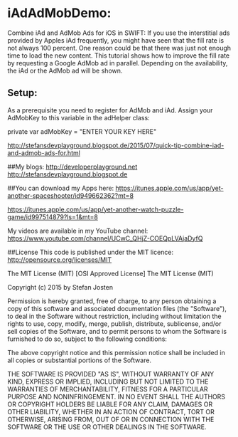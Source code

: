 # iAdAdMobDemo: 

Combine iAd and AdMob Ads for iOS in SWIFT:
If you use the interstitial ads provided by Apples iAd frequently, you might have seen that the fill rate is not always 100 percent. One reason could be that there was just not enough time to load the new content. This tutorial shows how to improve the fill rate by requesting a Google AdMob ad in parallel. Depending on the availability, the iAd or the AdMob ad will be shown.

## Setup:
As a prerequisite you need to register for AdMob and iAd. Assign your AdMobKey to this variable in the adHelper class:

private var adMobKey = "ENTER YOUR KEY HERE"

http://stefansdevplayground.blogspot.de/2015/07/quick-tip-combine-iad-and-admob-ads-for.html

##My blogs: 
http://developerplayground.net
http://stefansdevplayground.blogspot.de

##You can download my Apps here: 
https://itunes.apple.com/us/app/yet-another-spaceshooter/id949662362?mt=8

https://itunes.apple.com/us/app/yet-another-watch-puzzle-game/id997514879?ls=1&mt=8

My videos are available in my YouTube channel: https://www.youtube.com/channel/UCwC_QHjZ-COEQpLVAjaDyfQ

##License
This code is published under the MIT licence: http://opensource.org/licenses/MIT

The MIT License (MIT) [OSI Approved License] The MIT License (MIT)

Copyright (c) 2015 by Stefan Josten

Permission is hereby granted, free of charge, to any person obtaining a copy of this software and associated documentation files (the "Software"), to deal in the Software without restriction, including without limitation the rights to use, copy, modify, merge, publish, distribute, sublicense, and/or sell copies of the Software, and to permit persons to whom the Software is furnished to do so, subject to the following conditions:

The above copyright notice and this permission notice shall be included in all copies or substantial portions of the Software.

THE SOFTWARE IS PROVIDED "AS IS", WITHOUT WARRANTY OF ANY KIND, EXPRESS OR IMPLIED, INCLUDING BUT NOT LIMITED TO THE WARRANTIES OF MERCHANTABILITY, FITNESS FOR A PARTICULAR PURPOSE AND NONINFRINGEMENT. IN NO EVENT SHALL THE AUTHORS OR COPYRIGHT HOLDERS BE LIABLE FOR ANY CLAIM, DAMAGES OR OTHER LIABILITY, WHETHER IN AN ACTION OF CONTRACT, TORT OR OTHERWISE, ARISING FROM, OUT OF OR IN CONNECTION WITH THE SOFTWARE OR THE USE OR OTHER DEALINGS IN THE SOFTWARE.

